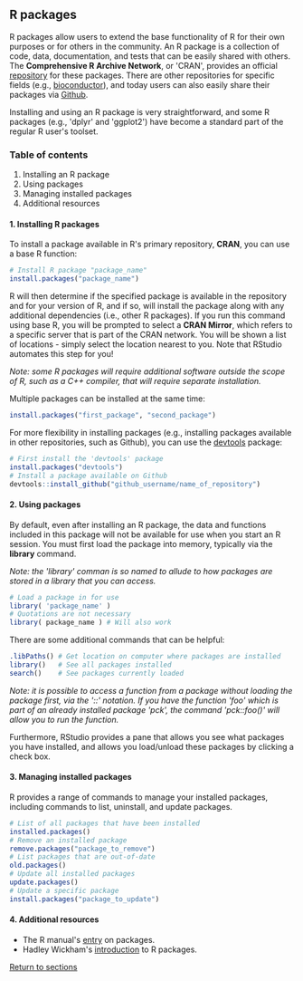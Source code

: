 ## R packages

R packages allow users to extend the base functionality of R for their own purposes or for others in the community. An R package is a collection of code, data, documentation, and tests that can be easily shared with others. The __Comprehensive R Archive Network__, or 'CRAN', provides an official [repository](https://cran.r-project.org/) for these packages. There are other repositories for specific fields (e.g., [bioconductor](https://www.bioconductor.org/)), and today users can also easily share their packages via [Github](https://github.com/).

Installing and using an R package is very straightforward, and some R packages (e.g., 'dplyr' and 'ggplot2') have become a standard part of the regular R user's toolset.

### Table of contents
1. Installing an R package
2. Using packages
3. Managing installed packages
4. Additional resources

#### 1. Installing R packages

To install a package available in R's primary repository, __CRAN__, you can use a base R function:
```R
# Install R package "package_name"
install.packages("package_name")
```
R will then determine if the specified package is available in the repository and for your version of R, and if so, will install the package along with any additional dependencies (i.e., other R packages). If you run this command using base R, you will be prompted to select a __CRAN Mirror__, which refers to a specific server that is part of the CRAN network. You will be shown a list of locations - simply select the location nearest to you. Note that RStudio automates this step for you!

*Note: some R packages will require additional software outside the scope of R, such as a C++ compiler, that will require separate installation.*

Multiple packages can be installed at the same time:
```R
install.packages("first_package", "second_package")
```

For more flexibility in installing packages (e.g., installing packages available in other repositories, such as Github), you can use the [devtools](https://cran.r-project.org/web/packages/devtools/index.html) package:
```R
# First install the 'devtools' package
install.packages("devtools")
# Install a package available on Github
devtools::install_github("github_username/name_of_repository")
```

#### 2. Using packages

By default, even after installing an R package, the data and functions included in this package will not be available for use when you start an R session. You must first load the package into memory, typically via the __library__ command.

*Note: the 'library' comman is so named to allude to how packages are stored in a library that you can access.*

```R
# Load a package in for use
library( 'package_name' )
# Quotations are not necessary
library( package_name ) # Will also work
```

There are some additional commands that can be helpful:
```R
.libPaths() # Get location on computer where packages are installed
library()   # See all packages installed
search()    # See packages currently loaded
```

*Note: it is possible to access a function from a package without loading the package first, via the '::' notation. If you have the function 'foo' which is part of an already installed package 'pck', the command 'pck::foo()' will allow you to run the function.*

Furthermore, RStudio provides a pane that allows you see what packages you have installed, and allows you load/unload these packages by clicking a check box.

#### 3. Managing installed packages

R provides a range of commands to manage your installed packages, including commands to list, uninstall, and update packages.
```R
# List of all packages that have been installed
installed.packages()
# Remove an installed package
remove.packages("package_to_remove")
# List packages that are out-of-date
old.packages()
# Update all installed packages
update.packages()
# Update a specific package
install.packages("package_to_update")
```


#### 4. Additional resources

* The R manual's [entry](https://cran.r-project.org/doc/manuals/r-release/R-intro.html#Packages) on packages.
* Hadley Wickham's [introduction](http://r-pkgs.had.co.nz/intro.html) to R packages.

[Return to sections](C00_P002_Chapters.md)
